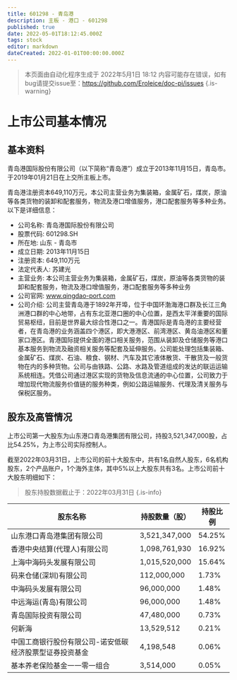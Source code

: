 ```yaml
---
title: 601298 - 青岛港
description: 主板 - 港口 - 601298
published: true
date: 2022-05-01T18:12:45.000Z
tags: stock
editor: markdown
dateCreated: 2022-01-01T00:00:00.000Z
---
```


> 本页面由自动化程序生成于 2022年5月1日 18:12
> 内容可能存在错误，如有bug请提交issue至：https://github.com/Eroleice/doc-pi/issues
{.is-warning}

# 上市公司基本情况

## 基本资料

青岛港国际股份有限公司（以下简称“青岛港”）成立于2013年11月15日，青岛市。于2019年01月21日在上交所主板上市。

青岛港注册资本649,110万元，本公司主营业务为集装箱，金属矿石，煤炭，原油等各类货物的装卸和配套服务，物流及港口增值服务，港口配套服务等多种业务。以下是详细信息：

- 公司名称: 青岛港国际股份有限公司
- 股票代码: 601298.SH
- 所在地: 山东 - 青岛市
- 成立日期: 2013年11月15日
- 注册资本: 649,110万元
- 法定代表人: 苏建光
- 主营业务: 本公司主营业务为集装箱，金属矿石，煤炭，原油等各类货物的装卸和配套服务，物流及港口增值服务，港口配套服务等多种业务
- 公司官网: www.qingdao-port.com
- 公司介绍: 公司主营青岛港于1892年开埠，位于中国环渤海港口群及长江三角洲港口群的中心地带，占有东北亚港口圈的中心位置，是西太平洋重要的国际贸易枢纽，目前是世界最大综合性港口之一。青港国际是青岛港的主要经营者，在青岛港的业务涵盖四个港区，即大港港区、前湾港区、黄岛油港区和董家口港区。青港国际提供全面的港口相关服务，范围从装卸及仓储服务等港口基本服务到物流及融资相关服务等配套及延伸服务。公司能处理包括集装箱、金属矿石、煤炭、石油、粮食、钢材、汽车及其它液体散货、干散货及一般货物在内的多种货物。公司与由铁路、公路、水路及管道组成的发达的联运运输系统相连。凭借公司通过港区实现的货物及信息流通的中心位置，公司致力于增加现代物流服务价值链的服务种类，例如公路运输服务、代理及清关服务与保税区服务。


## 股东及高管情况

上市公司第一大股东为山东港口青岛港集团有限公司，持股3,521,347,000股，占比54.25%，为上市公司实际控制人。

截至2022年03月31日，上市公司的前十大股东中，共有1名自然人股东，6名机构股东，2个产品账户，1个海外主体，其中5%以上大股东共有3名。上市公司前十大股东明细如下：

> 股东持股数据截止于：2022年03月31日
{.is-info}

| 股东名称 | 持股数量（股） | 持股比例 |
| --- | --- | --- |
| 山东港口青岛港集团有限公司 | 3,521,347,000 | 54.25% |
| 香港中央结算(代理人)有限公司 | 1,098,761,930 | 16.92% |
| 上海中海码头发展有限公司 | 1,015,520,000 | 15.64% |
| 码来仓储(深圳)有限公司 | 112,000,000 | 1.73% |
| 中海码头发展有限公司 | 96,000,000 | 1.48% |
| 中远海运(青岛)有限公司 | 96,000,000 | 1.48% |
| 青岛国际投资有限公司 | 47,480,000 | 0.73% |
| 何新海 | 13,529,512 | 0.21% |
| 中国工商银行股份有限公司-诺安低碳经济股票型证券投资基金 | 4,198,548 | 0.06% |
| 基本养老保险基金一一零一组合 | 3,514,000 | 0.05% |




